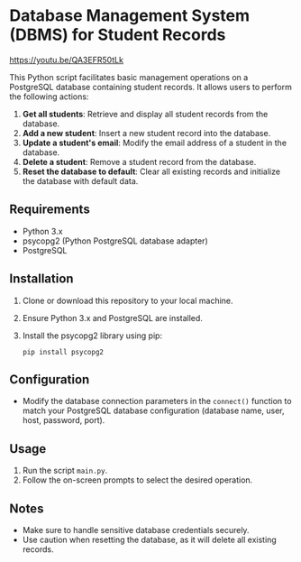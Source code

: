 # Database Management System (DBMS) for Student Records
https://youtu.be/QA3EFR50tLk

This Python script facilitates basic management operations on a PostgreSQL database containing student records. It allows users to perform the following actions:

1. **Get all students**: Retrieve and display all student records from the database.
2. **Add a new student**: Insert a new student record into the database.
3. **Update a student's email**: Modify the email address of a student in the database.
4. **Delete a student**: Remove a student record from the database.
5. **Reset the database to default**: Clear all existing records and initialize the database with default data.

## Requirements

- Python 3.x
- psycopg2 (Python PostgreSQL database adapter)
- PostgreSQL

## Installation

1. Clone or download this repository to your local machine.
2. Ensure Python 3.x and PostgreSQL are installed.
3. Install the psycopg2 library using pip:

   ```
   pip install psycopg2
   ```

## Configuration

- Modify the database connection parameters in the `connect()` function to match your PostgreSQL database configuration (database name, user, host, password, port).

## Usage

1. Run the script `main.py`.
2. Follow the on-screen prompts to select the desired operation.

## Notes

- Make sure to handle sensitive database credentials securely.
- Use caution when resetting the database, as it will delete all existing records.
